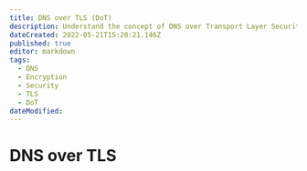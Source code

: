 ```yaml
---
title: DNS over TLS (DoT)
description: Understand the concept of DNS over Transport Layer Security (DoT), a secure communication protocol that encrypts DNS queries and responses between clients and resolvers. Learn about its benefits, implementation methods, and potential implications for network administrators.
dateCreated: 2022-05-21T15:28:21.146Z
published: true
editor: markdown
tags:
  - DNS
  - Encryption
  - Security
  - TLS
  - DoT
dateModified: 
---
```

# DNS over TLS
